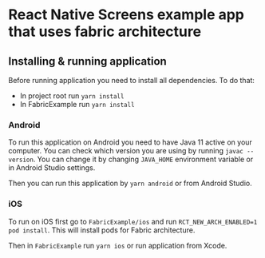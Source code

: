 # React Native Screens example app that uses fabric architecture

## Installing & running application

Before running application you need to install all dependencies. To do that:
- In project root run `yarn install`
- In FabricExample run `yarn install`

### Android

To run this application on Android you need to have Java 11 active on your computer. You can check which version you are using by running `javac --version`. You can change it by changing `JAVA_HOME` environment variable or in Android Studio settings.

Then you can run this application by `yarn android` or from Android Studio.

### iOS

To run on iOS first go to `FabricExample/ios` and run `RCT_NEW_ARCH_ENABLED=1 pod install`. This will install pods for Fabric architecture.

Then in `FabricExample` run `yarn ios` or run application from Xcode.